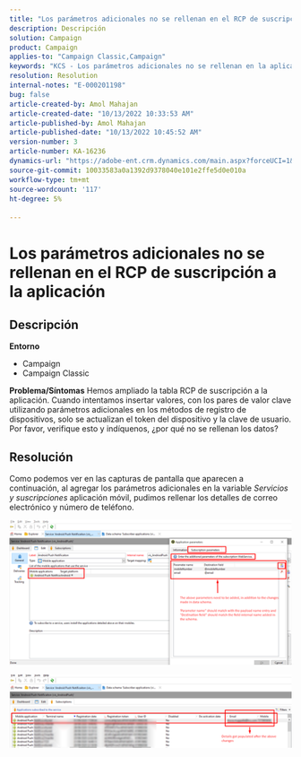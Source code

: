 ```yaml
---
title: "Los parámetros adicionales no se rellenan en el RCP de suscripción a la aplicación"
description: Descripción
solution: Campaign
product: Campaign
applies-to: "Campaign Classic,Campaign"
keywords: "KCS - Los parámetros adicionales no se rellenan en la aplicación Rcp ACC"
resolution: Resolution
internal-notes: "E-000201198"
bug: false
article-created-by: Amol Mahajan
article-created-date: "10/13/2022 10:33:53 AM"
article-published-by: Amol Mahajan
article-published-date: "10/13/2022 10:45:52 AM"
version-number: 3
article-number: KA-16236
dynamics-url: "https://adobe-ent.crm.dynamics.com/main.aspx?forceUCI=1&pagetype=entityrecord&etn=knowledgearticle&id=97643287-e24a-ed11-bba2-002248086a73"
source-git-commit: 10033583a0a1392d9378040e101e2ffe5d0e010a
workflow-type: tm+mt
source-wordcount: '117'
ht-degree: 5%

---
```


# Los parámetros adicionales no se rellenan en el RCP de suscripción a la aplicación

## Descripción

<b>Entorno</b>
- Campaign
- Campaign Classic

<b>Problema/Síntomas</b>
Hemos ampliado la tabla RCP de suscripción a la aplicación. Cuando intentamos insertar valores, con los pares de valor clave utilizando parámetros adicionales en los métodos de registro de dispositivos, solo se actualizan el token del dispositivo y la clave de usuario. Por favor, verifique esto y indíquenos, ¿por qué no se rellenan los datos?


## Resolución


Como podemos ver en las capturas de pantalla que aparecen a continuación, al agregar los parámetros adicionales en la variable *Servicios y suscripciones* aplicación móvil, pudimos rellenar los detalles de correo electrónico y número de teléfono.



![](assets/bc1c5473-4bd0-ec11-a7b5-00224809c556.png)



![](assets/ddd78ad4-4bd0-ec11-a7b5-00224809c556.png)
